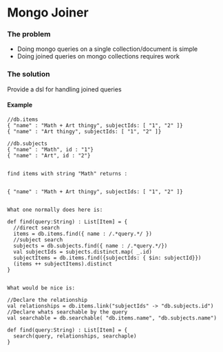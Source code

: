# Mongo Joiner

### The problem

* Doing mongo queries on a single collection/document is simple
* Doing joined queries on mongo collections requires work

### The solution

Provide a dsl for handling joined queries


#### Example

    //db.items
    { "name" : "Math + Art thingy", subjectIds: [ "1", "2" ]}
    { "name" : "Art thingy", subjectIds: [ "1", "2" ]}

    //db.subjects
    { "name" : "Math", id : "1"}
    { "name" : "Art", id : "2"}


    find items with string "Math" returns :


    { "name" : "Math + Art thingy", subjectIds: [ "1", "2" ]}


    What one normally does here is:

    def find(query:String) : List[Item] = {
      //direct search
      items = db.items.find({ name : /.*query.*/ })
      //subject search
      subjects = db.subjects.find({ name : /.*query.*/})
      val subjectIds = subjects.distinct.map( _.id)
      subjectItems = db.items.find({subjectIds: { $in: subjectId}})
      (items ++ subjectItems).distinct
    }


    What would be nice is:

    //Declare the relationship
    val relationships = db.items.link("subjectIds" -> "db.subjects.id")
    //Declare whats searchable by the query
    val searchable = db.searchable( "db.items.name", "db.subjects.name")

    def find(query:String) : List[Item] = {
      search(query, relationships, searchaple)
    }




